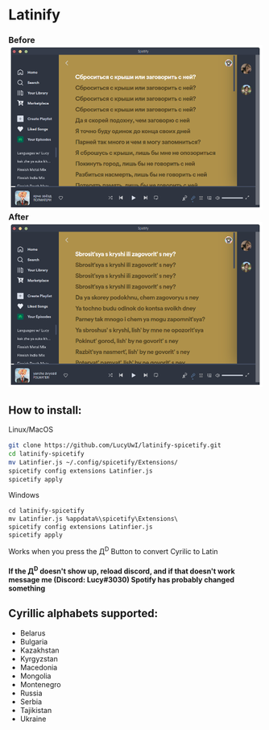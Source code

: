 # Latinify
### Before ![](Russian.png) After ![](Latin.png)
How to install:
------
Linux/MacOS
```bash
git clone https://github.com/LucyUwI/latinify-spicetify.git 
cd latinify-spicetify
mv Latinfier.js ~/.config/spicetify/Extensions/
spicetify config extensions Latinfier.js
spicetify apply
```
Windows
```git clone https://github.com/LucyUwI/latinify-spicetify.git 
cd latinify-spicetify
mv Latinfier.js %appdata%\spicetify\Extensions\
spicetify config extensions Latinfier.js
spicetify apply
```

Works when you press the Д<sup>D</sup> Button to convert Cyrilic to Latin

#### If the Д<sup>D</sup> doesn't show up, reload discord, and if that doesn't work message me (Discord: Lucy#3030) Spotify has probably changed something
Cyrillic alphabets supported:
----------------------------
* Belarus
* Bulgaria
* Kazakhstan
* Kyrgyzstan
* Macedonia
* Mongolia
* Montenegro
* Russia
* Serbia
* Tajikistan
* Ukraine

